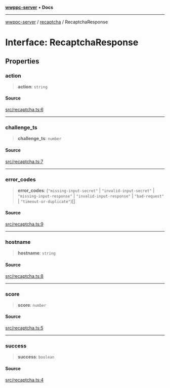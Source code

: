 [**wwppc-server**](../../README.md) • **Docs**

***

[wwppc-server](../../modules.md) / [recaptcha](../README.md) / RecaptchaResponse

# Interface: RecaptchaResponse

## Properties

### action

> **action**: `string`

#### Source

[src/recaptcha.ts:6](https://github.com/WWPPC/WWPPC-server/blob/5af5647ee3617fa27e87b8a991f7e99d942ffb71/src/recaptcha.ts#L6)

***

### challenge\_ts

> **challenge\_ts**: `number`

#### Source

[src/recaptcha.ts:7](https://github.com/WWPPC/WWPPC-server/blob/5af5647ee3617fa27e87b8a991f7e99d942ffb71/src/recaptcha.ts#L7)

***

### error\_codes

> **error\_codes**: (`"missing-input-secret"` \| `"invalid-input-secret"` \| `"missing-input-response"` \| `"invalid-input-response"` \| `"bad-request"` \| `"timeout-or-duplicate"`)[]

#### Source

[src/recaptcha.ts:9](https://github.com/WWPPC/WWPPC-server/blob/5af5647ee3617fa27e87b8a991f7e99d942ffb71/src/recaptcha.ts#L9)

***

### hostname

> **hostname**: `string`

#### Source

[src/recaptcha.ts:8](https://github.com/WWPPC/WWPPC-server/blob/5af5647ee3617fa27e87b8a991f7e99d942ffb71/src/recaptcha.ts#L8)

***

### score

> **score**: `number`

#### Source

[src/recaptcha.ts:5](https://github.com/WWPPC/WWPPC-server/blob/5af5647ee3617fa27e87b8a991f7e99d942ffb71/src/recaptcha.ts#L5)

***

### success

> **success**: `boolean`

#### Source

[src/recaptcha.ts:4](https://github.com/WWPPC/WWPPC-server/blob/5af5647ee3617fa27e87b8a991f7e99d942ffb71/src/recaptcha.ts#L4)
